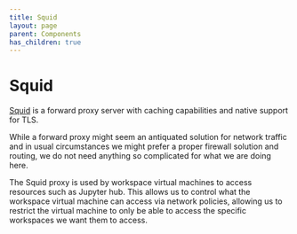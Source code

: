 ```yaml
---
title: Squid
layout: page
parent: Components
has_children: true
---
```


# Squid
[Squid](https://www.squid-cache.org/) is a forward proxy server with caching capabilities and native support for TLS. 

While a forward proxy might seem an antiquated solution for network traffic and in usual circumstances we might prefer a proper firewall solution and routing, we do not need anything so complicated for what we are doing here.

The Squid proxy is used by workspace virtual machines to access resources such as Jupyter hub. This allows us to control what the workspace virtual machine can access via network policies, allowing us to restrict the virtual machine to only be able to access the specific workspaces we want them to access.
